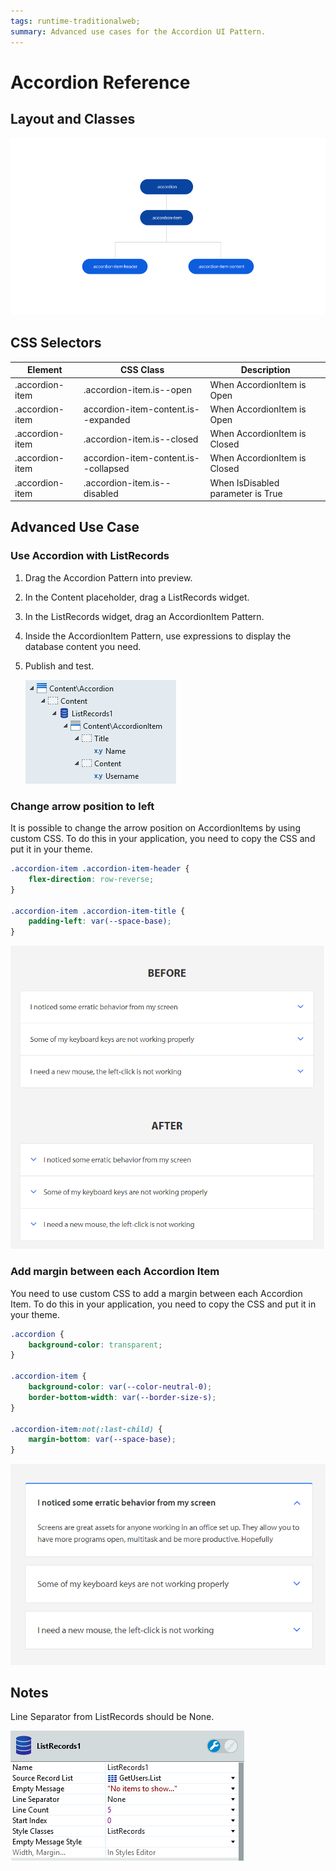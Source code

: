 ```yaml
---
tags: runtime-traditionalweb; 
summary: Advanced use cases for the Accordion UI Pattern.
---
```


# Accordion Reference

## Layout and Classes

![](<images/accordion-image-3.png>)

## CSS Selectors

| **Element** |  **CSS Class** |  **Description**  |
| --- | --- | --- |
| .accordion-item | .accordion-item.is--open |  When AccordionItem is Open  |
| .accordion-item | accordion-item-content.is--expanded |  When AccordionItem is Open  |
| .accordion-item | .accordion-item.is--closed |  When AccordionItem is Closed  |
| .accordion-item | accordion-item-content.is--collapsed |  When AccordionItem is Closed  |
| .accordion-item | .accordion-item.is--disabled |  When IsDisabled parameter is True  |

## Advanced Use Case

### Use Accordion with ListRecords

1. Drag the Accordion Pattern into preview.
1. In the Content placeholder, drag a ListRecords widget.
1. In the ListRecords widget, drag an AccordionItem Pattern.
1. Inside the AccordionItem Pattern, use expressions to display the database content you need.
1. Publish and test.

    ![](<images/accordion-image-4.png>)

### Change arrow position to left

It is possible to change the arrow position on AccordionItems by using custom CSS. To do this in your application, you need to copy the CSS and put it in your theme.

```css
.accordion-item .accordion-item-header {
    flex-direction: row-reverse;
}

.accordion-item .accordion-item-title {
    padding-left: var(--space-base);
}
```

![](<images/accordion-image-5.png>)

### Add margin between each Accordion Item

You need to use custom CSS to add a margin between each Accordion Item. To do this in your application, you need to copy the CSS and put it in your theme.

```css
.accordion {
    background-color: transparent;
}

.accordion-item {
    background-color: var(--color-neutral-0);
    border-bottom-width: var(--border-size-s);
}

.accordion-item:not(:last-child) {
    margin-bottom: var(--space-base);
}
```

![](<images/accordion-image-6.png>)

## Notes

Line Separator from ListRecords should be None.

![](<images/accordion-image-7.png>)
